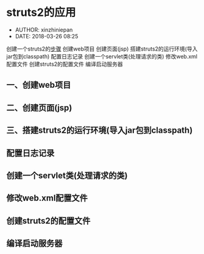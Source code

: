 #  struts2的应用
 - AUTHOR: xinzhiniepan
 - DATE: 2018-03-26 08:25



创建一个struts2的[步骤](https://struts.apache.org/getting-started/how-to-create-a-struts2-web-application.html)
创建web项目
创建页面(jsp)
搭建struts2的运行环境(导入jar包到classpath)
配置日志记录
创建一个servlet类(处理请求的类)
修改web.xml配置文件
创建struts2的配置文件
编译启动服务器

## 一、创建web项目

## 二、创建页面(jsp)

## 三、搭建struts2的运行环境(导入jar包到classpath)

## 配置日志记录

## 创建一个servlet类(处理请求的类)

## 修改web.xml配置文件

## 创建struts2的配置文件

## 编译启动服务器
